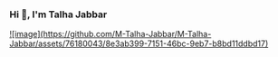 ### Hi 👋, I'm Talha Jabbar

<a href="https://www.instagram.com/thepiyushmalhotra/">
  ![image](https://github.com/M-Talha-Jabbar/M-Talha-Jabbar/assets/76180043/8e3ab399-7151-46bc-9eb7-b8bd11ddbd17)
</a>


<!--
**M-Talha-Jabbar/M-Talha-Jabbar** is a ✨ _special_ ✨ repository because its `README.md` (this file) appears on your GitHub profile.

Here are some ideas to get you started:

- 🔭 I’m currently working on ...
- 🌱 I’m currently learning ...
- 👯 I’m looking to collaborate on ...
- 🤔 I’m looking for help with ...
- 💬 Ask me about ...
- 📫 How to reach me: ...
- 😄 Pronouns: ...
- ⚡ Fun fact: ...
-->
